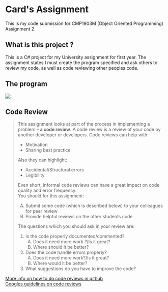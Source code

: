 # Card's Assignment
This is my code submission for CMP1903M (Object Oriented Programming) Assignment 2
## What is this project ?
This is a C# project for my University assignment for first year. The assignment states I must create the program specified and ask others to review my code, as well as code reviewing other peoples code.
## The program
<img src ="https://ibb.co/gVVTP7w">

## Code Review

>This assignment looks at part of the process in implementing a problem – **a code review**. A code review is a review of your code by another developer or developers. Code reviews can help with:<br/> 
>- Motivation
>- Sharing best practice <br/>
>
>Also they can highlight:
>- Accidental/Structural errors
>- Legibility <br/>
>
>Even short, informal code reviews can have a great impact on code quality and error frequency.<br/> You should for this assignment:<br/> 
><ol type ='A'>
>  <li> Submit some code (which is described below) to your colleagues for peer review </li>
>  <li>Provide helpful reviews on the other students code </li>
></ol>
>The questions which you should ask in your review are:
><ol>
> <li> Is the code properly documented/commented?
>   <ol type = 'A'>
>    <li> Does it need more work ?/Is it great?</li>
>    <li> Where should it be better?</li>
>   </ol>
>    </li>
> <li> Does the code handle errors properly?
>   <ol type = 'A'>
>    <li> Does it need more work?/Is it great?</li>
>    <li> Where would it be better?</li>
>   </ol>
> <li>What suggestions do you have to improve the code?</li>
> </ol>
[More info on how to do code reviews in github](https://github.com/features/code-review/)<br/>
[Googles guidelines on code reviews](https://google.github.io/eng-practices/review/)
